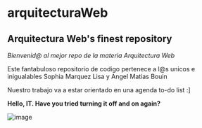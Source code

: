 # arquitecturaWeb
## Arquitectura Web's finest repository

*Bienvenid@ al mejor repo de la materia Arquitectura Web*

Este fantabuloso repositorio de codigo pertenece a l@s unicos e inigualables Sophia Marquez Lisa y Angel Matias Bouin

Nuestro trabajo va a estar orientado en una agenda to-do list :]

**Hello, IT. Have you tried turning it off and on again?**

![image](https://user-images.githubusercontent.com/49533289/187111203-a64008bf-0a62-4dac-8b0c-bc07867aeb02.png)
